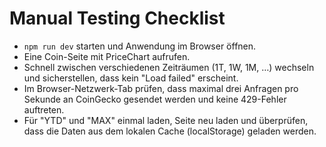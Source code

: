 # Manual Testing Checklist

- `npm run dev` starten und Anwendung im Browser öffnen.
- Eine Coin-Seite mit PriceChart aufrufen.
- Schnell zwischen verschiedenen Zeiträumen (1T, 1W, 1M, …) wechseln und sicherstellen, dass kein "Load failed" erscheint.
- Im Browser-Netzwerk-Tab prüfen, dass maximal drei Anfragen pro Sekunde an CoinGecko gesendet werden und keine 429-Fehler auftreten.
- Für "YTD" und "MAX" einmal laden, Seite neu laden und überprüfen, dass die Daten aus dem lokalen Cache (localStorage) geladen werden.
